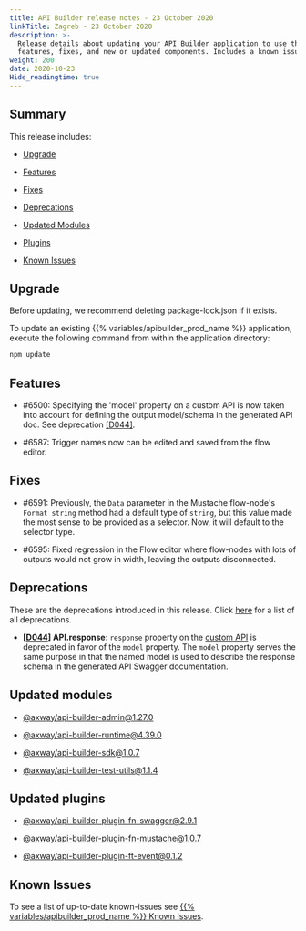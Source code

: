 ```yaml
---
title: API Builder release notes - 23 October 2020
linkTitle: Zagreb - 23 October 2020
description: >-
  Release details about updating your API Builder application to use the new
  features, fixes, and new or updated components. Includes a known issues list.
weight: 200
date: 2020-10-23
Hide_readingtime: true
---
```


## Summary

This release includes:

* [Upgrade](#upgrade)

* [Features](#features)

* [Fixes](#fixes)

* [Deprecations](#deprecations)

* [Updated Modules](#updated-modules)

* [Plugins](#updated-plugins)

* [Known Issues](#known-issues)

## Upgrade

Before updating, we recommend deleting package-lock.json if it exists.

To update an existing {{% variables/apibuilder_prod_name %}} application, execute the following command from within the application directory:

```bash
npm update
```

## Features

* #6500: Specifying the 'model' property on a custom API is now taken into account for defining the output model/schema in the generated API doc. See deprecation [\[D044\]](#D044).

* #6587: Trigger names now can be edited and saved from the flow editor.

## Fixes

* #6591: Previously, the `Data` parameter in the Mustache flow-node's `Format string` method had a default type of `string`, but this value made the most sense to be provided as a selector. Now, it will default to the selector type.

* #6595: Fixed regression in the Flow editor where flow-nodes with lots of outputs would not grow in width, leaving the outputs disconnected.

## Deprecations

These are the deprecations introduced in this release. Click [here](/docs/deprecations/) for a list of all deprecations.

* **\[[D044](/docs/deprecations/#D044)\] API.response**: `response` property on the [custom API](/docs/developer_guide/apis/) is deprecated in favor of the `model` property. The `model` property serves the same purpose in that the named model is used to describe the response schema in the generated API Swagger documentation.

## Updated modules

* [@axway/api-builder-admin@1.27.0](https://www.npmjs.com/package/@axway/api-builder-admin/v/1.27.0)

* [@axway/api-builder-runtime@4.39.0](https://www.npmjs.com/package/@axway/api-builder-runtime/v/4.39.0)

* [@axway/api-builder-sdk@1.0.7](https://www.npmjs.com/package/@axway/api-builder-sdk/v/1.0.7)

* [@axway/api-builder-test-utils@1.1.4](https://www.npmjs.com/package/@axway/api-builder-test-utils/v/1.1.4)

## Updated plugins

* [@axway/api-builder-plugin-fn-swagger@2.9.1](https://www.npmjs.com/package/@axway/api-builder-plugin-fn-swagger/v/2.9.1)

* [@axway/api-builder-plugin-fn-mustache@1.0.7](https://www.npmjs.com/package/@axway/api-builder-plugin-fn-mustache/v/1.0.7)

* [@axway/api-builder-plugin-ft-event@0.1.2](https://www.npmjs.com/package/@axway/api-builder-plugin-ft-event/v/0.1.2)

## Known Issues

To see a list of up-to-date known-issues see [{{% variables/apibuilder_prod_name %}} Known Issues](/docs/known_issues/).
